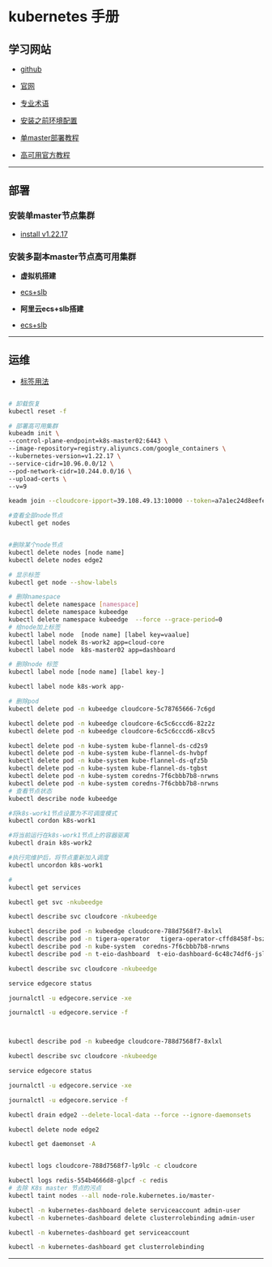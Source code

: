 # kubernetes 手册

## 学习网站

- [github](https://github.com/kubernetes/kubernetes)

- [官网](https://kubernetes.io/)

- [专业术语](https://kubernetes.io/docs/reference/glossary/?fundamental=true)

- [安装之前环境配置](https://kubernetes.io/docs/setup/production-environment/container-runtimes/)

- [单master部署教程](https://kubernetes.io/docs/setup/production-environment/tools/kubeadm/install-kubeadm/)

- [高可用官方教程](https://github.com/kubernetes/kubeadm/blob/main/docs/ha-considerations.md#options-for-software-load-balancing)

----- 

## 部署

### 安装单master节点集群

- [install v1.22.17](k8s_1_22_17_install.md)

### 安装多副本master节点高可用集群

- **虚拟机搭建**

- [ecs+slb](ha/wm.md)

- **阿里云ecs+slb搭建**

- [ecs+slb](ha/ecs_slb.md)

------

## 运维

- [标签用法](https://kubernetes.io/zh-cn/docs/concepts/overview/working-with-objects/labels/)

```sh

# 卸载恢复
kubectl reset -f

# 部署高可用集群
kubeadm init \
--control-plane-endpoint=k8s-master02:6443 \
--image-repository=registry.aliyuncs.com/google_containers \
--kubernetes-version=v1.22.17 \
--service-cidr=10.96.0.0/12 \
--pod-network-cidr=10.244.0.0/16 \
--upload-certs \
--v=9

keadm join --cloudcore-ipport=39.108.49.13:10000 --token=a7a1ec24d8eefee574e47d8c5bc1330745f4a754b11a5fa577586aa8defac04d.eyJhbGciOiJIUzI1NiIsInR5cCI6IkpXVCJ9.eyJleHAiOjE2NzYwMTQ2MTZ9.kkpWagW6lIF4h7G2J_ZpR3e0Ct-XZnCs-oFJDnfT-jo --kubeedge-version=v1.12.1

#查看全部node节点
kubectl get nodes 


#删除某个node节点
kubectl delete nodes [node name] 
kubectl delete nodes edge2

# 显示标签
kubectl get node --show-labels

# 删除namespace
kubectl delete namespace [namespace]
kubectl delete namespace kubeedge
kubectl delete namespace kubeedge  --force --grace-period=0
# 给node加上标签
kubectl label node  [node name] [label key=vaalue]
kubectl label nodek 8s-work2 app=cloud-core 
kubectl label node  k8s-master02 app=dashboard

# 删除node 标签
kubectl label node [node name] [label key-]

kubectl label node k8s-work app-

# 删除pod
kubectl delete pod -n kubeedge cloudcore-5c78765666-7c6gd

kubectl delete pod -n kubeedge cloudcore-6c5c6cccd6-82z2z
kubectl delete pod -n kubeedge cloudcore-6c5c6cccd6-x8cv5

kubectl delete pod -n kube-system kube-flannel-ds-cd2s9
kubectl delete pod -n kube-system kube-flannel-ds-hvbpf
kubectl delete pod -n kube-system kube-flannel-ds-qfz5b
kubectl delete pod -n kube-system kube-flannel-ds-tgbst
kubectl delete pod -n kube-system coredns-7f6cbbb7b8-nrwns
kubectl delete pod -n kube-system coredns-7f6cbbb7b8-nrwns
# 查看节点状态
kubectl describe node kubeedge

#将k8s-work1节点设置为不可调度模式
kubectl cordon k8s-work1

#将当前运行在k8s-work1节点上的容器驱离
kubectl drain k8s-work2

#执行完维护后，将节点重新加入调度
kubectl uncordon k8s-work1

#
kubectl get services

kubectl get svc -nkubeedge

kubectl describe svc cloudcore -nkubeedge

kubectl describe pod -n kubeedge cloudcore-788d7568f7-8xlxl
kubectl describe pod -n tigera-operator   tigera-operator-cffd8458f-bszw
kubectl describe pod -n kube-system  coredns-7f6cbbb7b8-nrwns
kubectl describe pod -n t-eio-dashboard  t-eio-dashboard-6c48c74df6-jslrt

kubectl describe svc cloudcore -nkubeedge

service edgecore status

journalctl -u edgecore.service -xe

journalctl -u edgecore.service -f



kubectl describe pod -n kubeedge cloudcore-788d7568f7-8xlxl

kubectl describe svc cloudcore -nkubeedge

service edgecore status

journalctl -u edgecore.service -xe

journalctl -u edgecore.service -f

kubectl drain edge2 --delete-local-data --force --ignore-daemonsets

kubectl delete node edge2

kubectl get daemonset -A


kubectl logs cloudcore-788d7568f7-lp9lc -c cloudcore

kubectl logs redis-554b4666d8-glpcf -c redis
# 去除 K8s master 节点的污点
kubectl taint nodes --all node-role.kubernetes.io/master-

kubectl -n kubernetes-dashboard delete serviceaccount admin-user
kubectl -n kubernetes-dashboard delete clusterrolebinding admin-user

kubectl -n kubernetes-dashboard get serviceaccount

kubectl -n kubernetes-dashboard get clusterrolebinding 
```



-----
